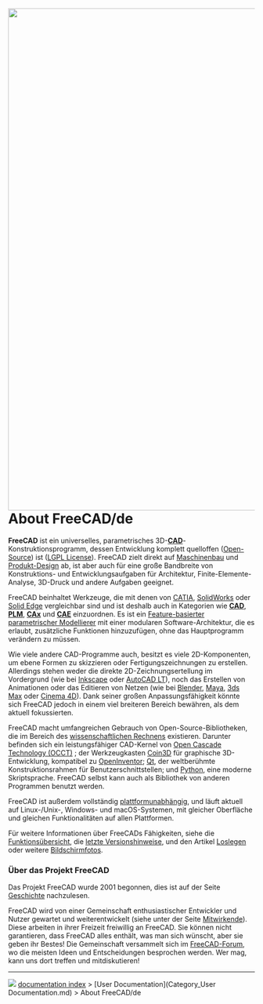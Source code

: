 # <img alt="" src=images/Freecad_default.jpg  style="width:1024px;"> About FreeCAD/de

**FreeCAD** ist ein universelles, parametrisches 3D-[**CAD**](http://de.wikipedia.org/wiki/CAD)-Konstruktionsprogramm, dessen Entwicklung komplett quelloffen ([Open-Source](http://de.wikipedia.org/wiki/Open_Source)) ist ([LGPL License](https://www.gnu.org/licenses/lgpl-3.0.de.html)). FreeCAD zielt direkt auf [Maschinenbau](http://de.wikipedia.org/wiki/Maschinenbau) und [Produkt-Design](https://de.wikipedia.org/wiki/Produktdesign) ab, ist aber auch für eine große Bandbreite von Konstruktions- und Entwicklungsaufgaben für Architektur, Finite-Elemente-Analyse, 3D-Druck und andere Aufgaben geeignet.

FreeCAD beinhaltet Werkzeuge, die mit denen von [CATIA](https://de.wikipedia.org/wiki/CATIA), [SolidWorks](http://de.wikipedia.org/wiki/Solidworks) oder [Solid Edge](http://de.wikipedia.org/wiki/Solid_Edge) vergleichbar sind und ist deshalb auch in Kategorien wie [**CAD**](http://de.wikipedia.org/wiki/CAD), [**PLM**](http://de.wikipedia.org/wiki/Product_Lifecycle_Management), [**CAx**](http://de.wikipedia.org/wiki/CAx) und [**CAE**](http://de.wikipedia.org/wiki/Computer-aided_engineering) einzuordnen. Es ist ein [Feature-basierter parametrischer Modellierer](http://en.wikipedia.org/wiki/Parametric_feature_based_modeler) mit einer modularen Software-Architektur, die es erlaubt, zusätzliche Funktionen hinzuzufügen, ohne das Hauptprogramm verändern zu müssen.

Wie viele andere CAD-Programme auch, besitzt es viele 2D-Komponenten, um ebene Formen zu skizzieren oder Fertigungszeichnungen zu erstellen. Allerdings stehen weder die direkte 2D-Zeichnungsertellung im Vordergrund (wie bei [Inkscape](https://inkscape.org/) oder [AutoCAD LT](https://de.wikipedia.org/wiki/AutoCAD#AutoCAD_LT)), noch das Erstellen von Animationen oder das Editieren von Netzen (wie bei [Blender](https://www.blender.org/), [Maya](https://de.wikipedia.org/wiki/Maya_(Software)), [3ds Max](https://de.wikipedia.org/wiki/3ds_Max) oder [Cinema 4D](https://de.wikipedia.org/wiki/Cinema_4D)). Dank seiner großen Anpassungsfähigkeit könnte sich FreeCAD jedoch in einem viel breiteren Bereich bewähren, als dem aktuell fokussierten.

FreeCAD macht umfangreichen Gebrauch von Open-Source-Bibliotheken, die im Bereich des [wissenschaftlichen Rechnens](http://de.wikipedia.org/wiki/Wissenschaftliches_Rechnen) existieren. Darunter befinden sich ein leistungsfähiger CAD-Kernel von [Open Cascade Technology (OCCT)](http://OpenCascade.org) ; der Werkzeugkasten [Coin3D](https://github.com/coin3d/coin/wiki) für graphische 3D-Entwicklung, kompatibel zu [OpenInventor](http://de.wikipedia.org/wiki/Open_Inventor); [Qt](http://www.qt.io/), der weltberühmte Konstruktionsrahmen für Benutzerschnittstellen; und [Python](http://www.python.org), eine moderne Skriptsprache. FreeCAD selbst kann auch als Bibliothek von anderen Programmen benutzt werden.

FreeCAD ist außerdem vollständig [plattformunabhängig](http://de.wikipedia.org/wiki/Plattformunabhängigkeit), und läuft aktuell auf Linux-/Unix-, Windows- und macOS-Systemen, mit gleicher Oberfläche und gleichen Funktionalitäten auf allen Plattformen.

Für weitere Informationen über FreeCADs Fähigkeiten, siehe die [Funktionsübersicht](Feature_list/de.md), die [letzte Versionshinweise](Feature_list/de#Versionshinweise.md), und den Artikel [Loslegen](Getting_started/de.md) oder weitere [Bildschirmfotos](Screenshots/de.md).



### Über das Projekt FreeCAD 

Das Projekt FreeCAD wurde 2001 begonnen, dies ist auf der Seite [Geschichte](history/de.md) nachzulesen.

FreeCAD wird von einer Gemeinschaft enthusiastischer Entwickler und Nutzer gewartet und weiterentwickelt (siehe unter der Seite [Mitwirkende](contributors/de.md)). Diese arbeiten in ihrer Freizeit freiwillig an FreeCAD. Sie können nicht garantieren, dass FreeCAD alles enthält, was man sich wünscht, aber sie geben ihr Bestes! Die Gemeinschaft versammelt sich im [FreeCAD-Forum](http://forum.freecadweb.org), wo die meisten Ideen und Entscheidungen besprochen werden. Wer mag, kann uns dort treffen und mitdiskutieren!



---
![](images/Right_arrow.png) [documentation index](../README.md) > [User Documentation](Category_User Documentation.md) > About FreeCAD/de
